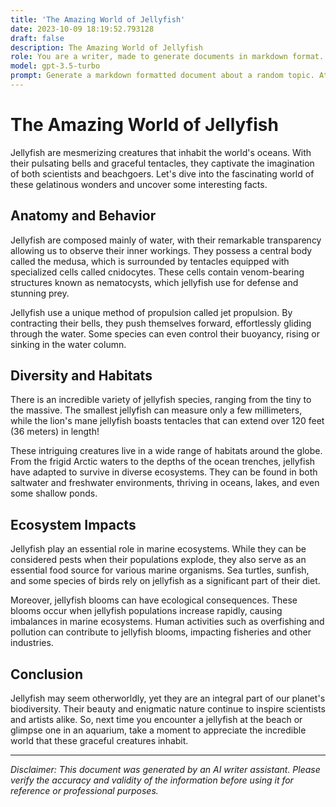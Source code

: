 ```yaml
---
title: 'The Amazing World of Jellyfish'
date: 2023-10-09 18:19:52.793128
draft: false
description: The Amazing World of Jellyfish
role: You are a writer, made to generate documents in markdown format. It is very important that all of the documents you generate are in valid markdown format.
model: gpt-3.5-turbo
prompt: Generate a markdown formatted document about a random topic. At the bottom, include a disclaimer explaining that the document was generated by you. The first line of the document should be the title. Make sure that the entire document is in proper markdown format, using a mix of various tags to make the document visually appealing.
---
```


# The Amazing World of Jellyfish

Jellyfish are mesmerizing creatures that inhabit the world's oceans. With their pulsating bells and graceful tentacles, they captivate the imagination of both scientists and beachgoers. Let's dive into the fascinating world of these gelatinous wonders and uncover some interesting facts.

## Anatomy and Behavior

Jellyfish are composed mainly of water, with their remarkable transparency allowing us to observe their inner workings. They possess a central body called the medusa, which is surrounded by tentacles equipped with specialized cells called cnidocytes. These cells contain venom-bearing structures known as nematocysts, which jellyfish use for defense and stunning prey.

Jellyfish use a unique method of propulsion called jet propulsion. By contracting their bells, they push themselves forward, effortlessly gliding through the water. Some species can even control their buoyancy, rising or sinking in the water column.

## Diversity and Habitats

There is an incredible variety of jellyfish species, ranging from the tiny to the massive. The smallest jellyfish can measure only a few millimeters, while the lion's mane jellyfish boasts tentacles that can extend over 120 feet (36 meters) in length!

These intriguing creatures live in a wide range of habitats around the globe. From the frigid Arctic waters to the depths of the ocean trenches, jellyfish have adapted to survive in diverse ecosystems. They can be found in both saltwater and freshwater environments, thriving in oceans, lakes, and even some shallow ponds.

## Ecosystem Impacts

Jellyfish play an essential role in marine ecosystems. While they can be considered pests when their populations explode, they also serve as an essential food source for various marine organisms. Sea turtles, sunfish, and some species of birds rely on jellyfish as a significant part of their diet.

Moreover, jellyfish blooms can have ecological consequences. These blooms occur when jellyfish populations increase rapidly, causing imbalances in marine ecosystems. Human activities such as overfishing and pollution can contribute to jellyfish blooms, impacting fisheries and other industries.

## Conclusion

Jellyfish may seem otherworldly, yet they are an integral part of our planet's biodiversity. Their beauty and enigmatic nature continue to inspire scientists and artists alike. So, next time you encounter a jellyfish at the beach or glimpse one in an aquarium, take a moment to appreciate the incredible world that these graceful creatures inhabit.

---

*Disclaimer: This document was generated by an AI writer assistant. Please verify the accuracy and validity of the information before using it for reference or professional purposes.*